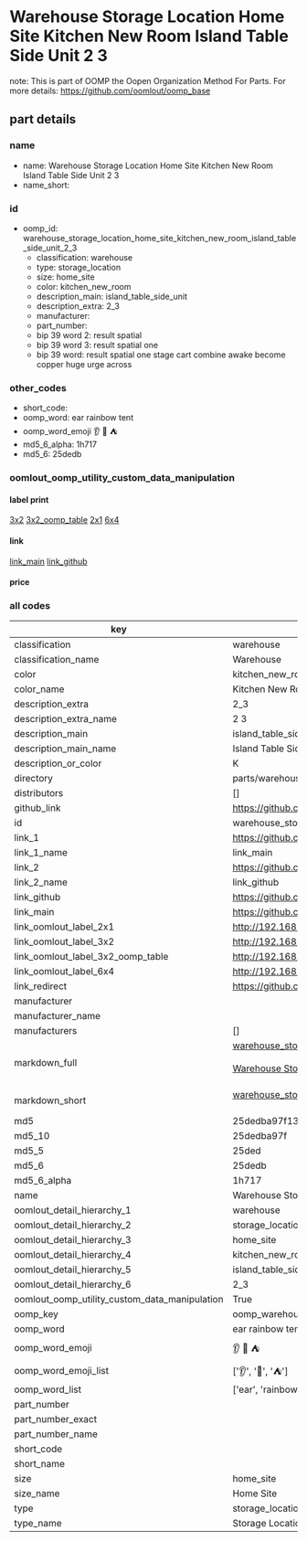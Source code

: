 # Warehouse Storage Location Home Site Kitchen New Room Island Table Side Unit 2 3  

note: This is part of OOMP the Oopen Organization Method For Parts. For more details: https://github.com/oomlout/oomp_base

##  part details
  







### name
* name: Warehouse Storage Location Home Site Kitchen New Room Island Table Side Unit 2 3
* name_short: 
### id
* oomp_id: warehouse_storage_location_home_site_kitchen_new_room_island_table_side_unit_2_3
  * classification: warehouse
  * type: storage_location
  * size: home_site
  * color: kitchen_new_room
  * description_main: island_table_side_unit
  * description_extra: 2_3
  * manufacturer: 
  * part_number: 
  * bip 39 word 2: result spatial
  * bip 39 word 3: result spatial one
  * bip 39 word: result spatial one stage cart combine awake become copper huge urge across

### other_codes
* short_code: 
* oomp_word: ear rainbow tent
* oomp_word_emoji :ear: :rainbow: :tent:
* md5_6_alpha: 1h717
* md5_6: 25dedb






### oomlout_oomp_utility_custom_data_manipulation
#### label print
[3x2](http://192.168.1.245:1112/?label=oomp%201h717)
[3x2_oomp_table](http://192.168.1.108:1112/?label=oomp%201h717)
[2x1](http://192.168.1.242:1112/?label=oomp%201h717)
[6x4](http://192.168.1.55:1112/?label=oomp%201h717)    

#### link

[link_main](https://github.com/oomlout/oomlout_oomp_version_1_messy/tree/main/parts/warehouse_storage_location_home_site_kitchen_new_room_island_table_side_unit_2_3) [link_github](https://github.com/oomlout/oomlout_oomp_version_1_messy/tree/main/parts/warehouse_storage_location_home_site_kitchen_new_room_island_table_side_unit_2_3)                             

#### price







### all codes 
| key | value |  
| --- | --- |  
| classification | warehouse |  
| classification_name | Warehouse |  
| color | kitchen_new_room |  
| color_name | Kitchen New Room |  
| description_extra | 2_3 |  
| description_extra_name | 2 3 |  
| description_main | island_table_side_unit |  
| description_main_name | Island Table Side Unit |  
| description_or_color | K  |  
| directory | parts/warehouse_storage_location_home_site_kitchen_new_room_island_table_side_unit_2_3 |  
| distributors | [] |  
| github_link | https://github.com/oomlout/oomlout_oomp_part_src/tree/main/parts/warehouse_storage_location_home_site_kitchen_new_room_island_table_side_unit_2_3 |  
| id | warehouse_storage_location_home_site_kitchen_new_room_island_table_side_unit_2_3 |  
| link_1 | https://github.com/oomlout/oomlout_oomp_version_1_messy/tree/main/parts/warehouse_storage_location_home_site_kitchen_new_room_island_table_side_unit_2_3 |  
| link_1_name | link_main |  
| link_2 | https://github.com/oomlout/oomlout_oomp_version_1_messy/tree/main/parts/warehouse_storage_location_home_site_kitchen_new_room_island_table_side_unit_2_3 |  
| link_2_name | link_github |  
| link_github | https://github.com/oomlout/oomlout_oomp_version_1_messy/tree/main/parts/warehouse_storage_location_home_site_kitchen_new_room_island_table_side_unit_2_3 |  
| link_main | https://github.com/oomlout/oomlout_oomp_version_1_messy/tree/main/parts/warehouse_storage_location_home_site_kitchen_new_room_island_table_side_unit_2_3 |  
| link_oomlout_label_2x1 | http://192.168.1.242:1112/?label=oomp%201h717 |  
| link_oomlout_label_3x2 | http://192.168.1.245:1112/?label=oomp%201h717 |  
| link_oomlout_label_3x2_oomp_table | http://192.168.1.108:1112/?label=oomp%201h717 |  
| link_oomlout_label_6x4 | http://192.168.1.55:1112/?label=oomp%201h717 |  
| link_redirect | https://github.com/oomlout/oomlout_oomp_version_1_messy/tree/main/parts/warehouse_storage_location_home_site_kitchen_new_room_island_table_side_unit_2_3 |  
| manufacturer |  |  
| manufacturer_name |  |  
| manufacturers | [] |  
| markdown_full | [warehouse_storage_location_home_site_kitchen_new_room_island_table_side_unit_2_3](none)<br>[](none)<br>[Warehouse Storage Location Home Site Kitchen New Room Island Table Side Unit 2 3](none)<br><br> |  
| markdown_short | [warehouse_storage_location_home_site_kitchen_new_room_island_table_side_unit_2_3](none)<br><br> |  
| md5 | 25dedba97f13e204b7918d43357425be |  
| md5_10 | 25dedba97f |  
| md5_5 | 25ded |  
| md5_6 | 25dedb |  
| md5_6_alpha | 1h717 |  
| name | Warehouse Storage Location Home Site Kitchen New Room Island Table Side Unit 2 3 |  
| oomlout_detail_hierarchy_1 | warehouse |  
| oomlout_detail_hierarchy_2 | storage_location |  
| oomlout_detail_hierarchy_3 | home_site |  
| oomlout_detail_hierarchy_4 | kitchen_new_room |  
| oomlout_detail_hierarchy_5 | island_table_side_unit |  
| oomlout_detail_hierarchy_6 | 2_3 |  
| oomlout_oomp_utility_custom_data_manipulation | True |  
| oomp_key | oomp_warehouse_storage_location_home_site_kitchen_new_room_island_table_side_unit_2_3 |  
| oomp_word | ear rainbow tent |  
| oomp_word_emoji | :ear: :rainbow: :tent: |  
| oomp_word_emoji_list | [':ear:', ':rainbow:', ':tent:'] |  
| oomp_word_list | ['ear', 'rainbow', 'tent'] |  
| part_number |  |  
| part_number_exact |  |  
| part_number_name |  |  
| short_code |  |  
| short_name |  |  
| size | home_site |  
| size_name | Home Site |  
| type | storage_location |  
| type_name | Storage Location |  
